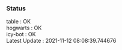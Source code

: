 ### Status


table : OK  
hogwarts : OK  
icy-bot : OK  
Latest Update : 2021-11-12 08:08:39.744676
